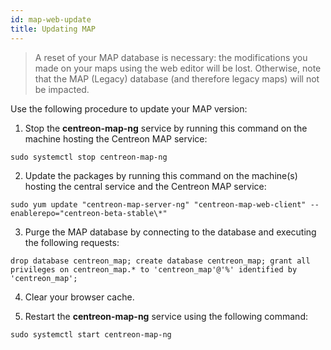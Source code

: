```yaml
---
id: map-web-update
title: Updating MAP
---
```


> A reset of your MAP database is necessary: the modifications you made on your maps using the web editor will be lost. Otherwise, note that the MAP (Legacy) database (and therefore legacy maps) will not be impacted.

Use the following procedure to update your MAP version:

1. Stop the **centreon-map-ng** service by running this command on the machine hosting the Centreon MAP service:
 
  ```shell
  sudo systemctl stop centreon-map-ng
  ```

2. Update the packages by running this command on the machine(s) hosting the central service and the Centreon MAP service:
 
  ```shell
  sudo yum update "centreon-map-server-ng" "centreon-map-web-client" --enablerepo="centreon-beta-stable\*"
  ```

3. Purge the MAP database by connecting to the database and executing the following requests:
 
  ```shell
  drop database centreon_map; create database centreon_map; grant all privileges on centreon_map.* to 'centreon_map'@'%' identified by 'centreon_map';
  ```

4. Clear your browser cache.
 

5. Restart the **centreon-map-ng** service using the following command:
 
  ```shell
  sudo systemctl start centreon-map-ng
  ```
